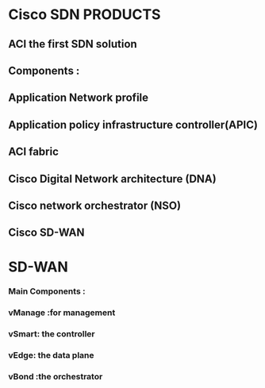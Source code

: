 # Cisco SDN PRODUCTS
## ACI the first SDN solution
## Components :
## Application Network profile
## Application policy infrastructure controller(APIC)
## ACI fabric
## Cisco Digital Network architecture (DNA)
## Cisco network orchestrator (NSO)
## Cisco SD-WAN 




# SD-WAN
### Main Components :    
### vManage :for management
### vSmart: the controller 
### vEdge: the data plane 
### vBond :the orchestrator 